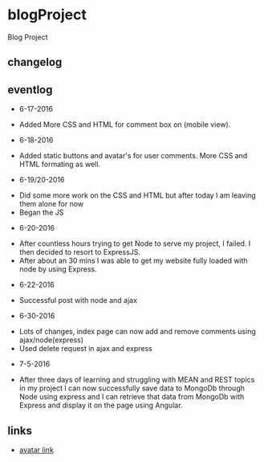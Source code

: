 # blogProject
Blog Project

## changelog

## eventlog
- 6-17-2016
 * Added More CSS and HTML for comment box on (mobile view).
 
- 6-18-2016
 * Added static buttons and avatar's for user comments. More CSS and HTML formating as well.
- 6-19/20-2016
 * Did some more work on the CSS and HTML  but after today I am leaving them alone for now
 * Began the JS
- 6-20-2016
 * After countless hours trying to get Node to serve my project, I failed. I then decided to resort to ExpressJS.
 * After about an 30 mins I was able to get my website fully loaded with node by using Express.
- 6-22-2016
 * Successful post with node and ajax
- 6-30-2016
 * Lots of changes, index page can now add and remove comments using ajax/node(express)
 * Used delete request in ajax and express
- 7-5-2016
 * After three days of learning and struggling with MEAN and REST topics in my project I can now successfully save data to MongoDb through Node using express and I can retrieve that data from MongoDb with Express and display it on the page using Angular.
## links 
- [avatar link](https://www.iconfinder.com/icons/628287/anonym_avatar_default_head_person_unknown_user_icon#size=128)